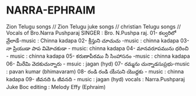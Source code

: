 # NARRA-EPHRAIM
Zion Telugu songs // Zion Telugu juke songs // christian Telugu songs // Vocals of Bro.Narra Pushparaj  SINGER : Bro. N.Pushpa raj.  01- కల్వరిలో వ్రేలాడే-music : Chinna kadapa  02- క్రీస్తుని చూచుచు -music : chinna kadapa 03- నా ప్రియుడా పాప విమోచకుడా - music: chinna kadapa 04- మానవరూపమును ధరించి - music : chinna kadapa 05- కరుణాపీఠము నీ సింహాసనం -music : chinna kadapa 06- మీరేమి వెదకుచున్నారు - msuic : jagan (hyd) 07- రమ్మను చున్నాడసుప్రభు-music : pavan kumar (bhimavaram) 08- రండి రండి యేసుని యొద్దకు - music : chinna kadapa 09- జీవనది ఓ జీవనది - music : jagan (hyd) vocals : Narra.Pushparaj Juke Boc editing : Melody Effy (Ephraim)
